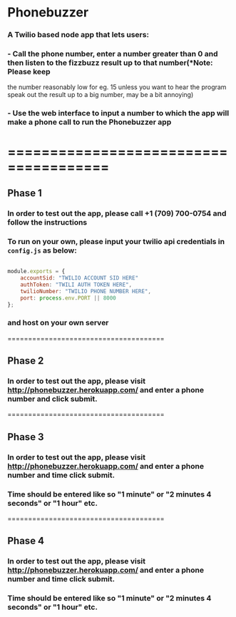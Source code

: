 # Phonebuzzer


### A Twilio based node app that lets users:
### - Call the phone number, enter a number greater than 0 and then listen to the fizzbuzz result up to that number(*Note: Please keep
the number reasonably low for eg. 15 unless you want to hear the program speak out the result up to a big number, may be a bit annoying)
### - Use the web interface to input a number to which the app will make a phone call to run the Phonebuzzer app


======================================
======================================
## Phase 1
### In order to test out the app, please call +1 (709) 700-0754 and follow the instructions

### To run on your own, please input your twilio api credentials in ```config.js``` as below:

```javascript

module.exports = {
    accountSid: "TWILIO ACCOUNT SID HERE"
    authToken: "TWILI AUTH TOKEN HERE",
    twilioNumber: "TWILIO PHONE NUMBER HERE",
    port: process.env.PORT || 8000
};

```
### and host on your own server

======================================
## Phase 2

### In order to test out the app, please visit http://phonebuzzer.herokuapp.com/ and enter a phone number and click submit.


======================================
## Phase 3

### In order to test out the app, please visit http://phonebuzzer.herokuapp.com/ and enter a phone number and time click submit.
### Time should be entered like so "1 minute" or "2 minutes 4 seconds" or "1 hour" etc.



======================================
## Phase 4

### In order to test out the app, please visit http://phonebuzzer.herokuapp.com/ and enter a phone number and time click submit.
### Time should be entered like so "1 minute" or "2 minutes 4 seconds" or "1 hour" etc.
